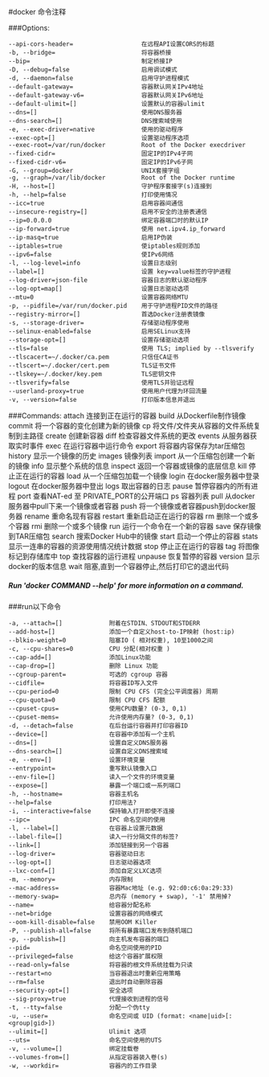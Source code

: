 #docker 命令注释

###Options:

	--api-cors-header=                   在远程API设置CORS的标题
	-b, --bridge=                        将容器桥接
	--bip=                               制定桥接IP
	-D, --debug=false                    启用调试模式
	-d, --daemon=false                   启用守护进程模式
	--default-gateway=                   容器默认网关IPv4地址
	--default-gateway-v6=                容器默认网关IPv6地址
	--default-ulimit=[]                  设置默认的容器ulimit
	--dns=[]                             使用DNS服务器
	--dns-search=[]                      DNS搜索域使用
	-e, --exec-driver=native             使用的驱动程序
	--exec-opt=[]                        设置驱动程序选项
	--exec-root=/var/run/docker          Root of the Docker execdriver
	--fixed-cidr=                        固定IP的IPv4子网
	--fixed-cidr-v6=                     固定IP的IPv6子网
	-G, --group=docker                   UNIX套接字组
	-g, --graph=/var/lib/docker          Root of the Docker runtime
	-H, --host=[]                        守护程序套接字(s)连接到
	-h, --help=false                     打印使用情况
	--icc=true                           启用容器间通信
	--insecure-registry=[]               启用不安全的注册表通信
	--ip=0.0.0.0                         绑定容器端口时的默认IP
	--ip-forward=true                    使用 net.ipv4.ip_forward
	--ip-masq=true                       启用IP伪装
	--iptables=true                      使iptables规则添加
	--ipv6=false                         使IPv6网络
	-l, --log-level=info                 设置日志级别
	--label=[]                           设置 key=value标签的守护进程
	--log-driver=json-file               容器日志的默认驱动程序
	--log-opt=map[]                      设置日志驱动选项
	--mtu=0                              设置容器网络MTU
	-p, --pidfile=/var/run/docker.pid    用于守护进程PID文件的路径
	--registry-mirror=[]                 首选Docker注册表镜像
	-s, --storage-driver=                存储驱动程序使用
	--selinux-enabled=false              启用SELinux支持
	--storage-opt=[]                     设置存储驱动选项
	--tls=false                          使用 TLS; implied by --tlsverify
	--tlscacert=~/.docker/ca.pem         只信任CA证书
	--tlscert=~/.docker/cert.pem         TLS证书文件
	--tlskey=~/.docker/key.pem           TLS密钥文件
	--tlsverify=false                    使用TLS并验证远程
	--userland-proxy=true                使用用户代理为环回流量
	-v, --version=false                  打印版本信息并退出				

###Commands:
	attach    连接到正在运行的容器
	build     从Dockerfile制作镜像
	commit    将一个容器的变化创建为新的镜像
	cp        将文件/文件夹从容器的文件系统复制到主路径
	create    创建新容器
	diff      检查容器文件系统的更改
	events    从服务器获取实时事件
	exec      在运行容器中运行命令
	export    将容器内容保存为tar压缩包
	history   显示一个镜像的历史
	images    镜像列表
	import    从一个压缩包创建一个新的镜像
	info      显示整个系统的信息
	inspect   返回一个容器或镜像的底层信息
	kill      停止正在运行的容器
	load      从一个压缩包加载一个镜像
	login     在docker服务器中登录
	logout    在docker服务器中登出
	logs      取出容器的日志
	pause     暂停容器内的所有进程
	port      查看NAT-ed 至 PRIVATE_PORT的公开端口
	ps        容器列表
	pull      从docker服务器中pull下来一个镜像或者容器
	push      将一个镜像或者容器push到docker服务器
	rename    重命名现有容器
	restart   重新启动正在运行的容器
	rm        删除一个或多个容器
	rmi       删除一个或多个镜像
	run       运行一个命令在一个新的容器
	save      保存镜像到TAR压缩包
	search    搜索Docker Hub中的镜像
	start     启动一个停止的容器
	stats     显示一连串的容器的资源使用情况统计数据
	stop      停止正在运行的容器
	tag       将图像标记到存储库中
	top       查找容器的运行进程
	unpause   恢复暂停的容器
	version   显示docker的版本信息
	wait      阻塞,直到一个容器停止,然后打印它的退出代码

##### Run 'docker COMMAND --help' for more information on a command.


###run以下命令

	-a, --attach=[]             附着在STDIN、STDOUT和STDERR
	--add-host=[]               添加一个自定义host-to-IP映射 (host:ip)
	--blkio-weight=0            阻塞IO ( 相对权重), 10至1000之间
	-c, --cpu-shares=0          CPU 分配(相对权重 )
	--cap-add=[]                添加Linux功能
	--cap-drop=[]               删除 Linux 功能
	--cgroup-parent=            可选的 cgroup 容器
	--cidfile=                  将容器ID写入文件
	--cpu-period=0              限制 CPU CFS (完全公平调度器) 周期
	--cpu-quota=0               限制 CPU CFS 配额
	--cpuset-cpus=              使用CPU数量? (0-3, 0,1)
	--cpuset-mems=              允许使用内存量? (0-3, 0,1)
	-d, --detach=false          在后台运行容器并打印容器ID
	--device=[]                 在容器中添加有一个主机
	--dns=[]                    设置自定义DNS服务器
	--dns-search=[]             设置自定义DNS搜索域
	-e, --env=[]                设置环境变量
	--entrypoint=               重写默认镜像入口
	--env-file=[]               读入一个文件的环境变量
	--expose=[]                 暴露一个端口或一系列端口
	-h, --hostname=             容器主机名
	--help=false                打印用法?
	-i, --interactive=false     保持输入打开即使不连接
	--ipc=                      IPC 命名空间的使用
	-l, --label=[]              在容器上设置元数据
	--label-file=[]             读入一行分隔文件的标签?
	--link=[]                   添加链接到另一个容器
	--log-driver=               容器驱动日志
	--log-opt=[]                日志驱动器选项
	--lxc-conf=[]               添加自定义LXC选项
	-m, --memory=               内存限制
	--mac-address=              容器Mac地址 (e.g. 92:d0:c6:0a:29:33)
	--memory-swap=              总内存 (memory + swap), '-1' 禁用掉?
	--name=                     给容器分配名称
	--net=bridge                设置容器的网络模式
	--oom-kill-disable=false    禁用OOM Killer
	-P, --publish-all=false     将所有暴露端口发布到随机端口
	-p, --publish=[]            向主机发布容器的端口
	--pid=                      命名空间使用的PID
	--privileged=false          给这个容器扩展权限
	--read-only=false           将容器的根文件系统挂载为只读
	--restart=no                当容器退出时重新应用策略
	--rm=false                  退出时自动删除容器
	--security-opt=[]           安全选项
	--sig-proxy=true            代理接收到进程的信号
	-t, --tty=false             分配一个伪tty
	-u, --user=                 命名空间或 UID (format: <name|uid>[:<group|gid>])
	--ulimit=[]                 Ulimit 选项
	--uts=                      命名空间使用的UTS
	-v, --volume=[]             绑定挂载卷
	--volumes-from=[]           从指定容器装入卷(s)
	-w, --workdir=              容器内的工作目录














